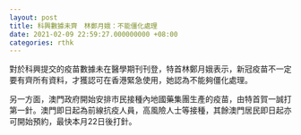 ```yaml
---
layout: post
title: 科興數據未齊　林鄭月娥：不能僵化處理
date: 2021-02-09 22:59:27.000000000 +08:00
categories: rthk
---
```


對於科興提交的疫苗數據未在醫學期刊刊登，特首林鄭月娥表示，新冠疫苗不一定要有齊所有資料，才獲認可在香港緊急使用，她認為不能夠僵化處理。

另一方面，澳門政府開始安排市民接種內地國藥集團生產的疫苗，由特首賀一誠打第一針。澳門即日起為前線抗疫人員，高風險人士等接種，其餘澳門居民即日起亦可開始預約，最快本月22日後打針。
